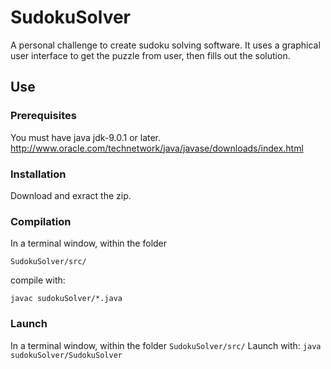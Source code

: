 # SudokuSolver
A personal challenge to create sudoku solving software. It uses a graphical user interface to get the puzzle from user, then fills out the solution.

## Use

### Prerequisites
You must have java jdk-9.0.1 or later. 
http://www.oracle.com/technetwork/java/javase/downloads/index.html

### Installation
Download and exract the zip.

### Compilation
In a terminal window, within the folder 
```
SudokuSolver/src/
```
compile with:
```
javac sudokuSolver/*.java
```

### Launch
In a terminal window, within the folder
```SudokuSolver/src/```
Launch with:
```java sudokuSolver/SudokuSolver```

